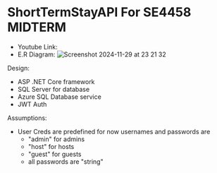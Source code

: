 # ShortTermStayAPI For SE4458 MIDTERM
- Youtube Link:
- E.R Diagram:
  ![Screenshot 2024-11-29 at 23 21 32](https://github.com/user-attachments/assets/17f8b5a4-8490-4cde-bdd0-5975db2c2581)

Design:
- ASP .NET Core framework
- SQL Server for database
- Azure SQL Database service
- JWT Auth

Assumptions:
- User Creds are predefined for now
  usernames and passwords are 
    - "admin" for admins
    - "host" for hosts
    - "guest" for guests
    - all passwords are "string"
